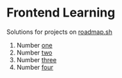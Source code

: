 # Frontend Learning

Solutions for projects on [roadmap.sh](https://roadmap.sh)

1. Number [one](https://roadmap.sh/projects/single-page-cv)
2. Number [two](https://roadmap.sh/projects/basic-html-website)
3. Number [three](https://roadmap.sh/projects/portfolio-website)
4. Number [four](https://roadmap.sh/projects/changelog-component)